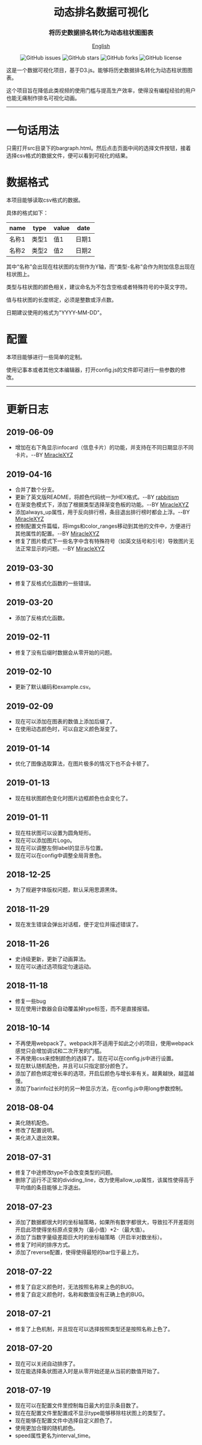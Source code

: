 <h1 align="center">
动态排名数据可视化
</h1>

<h3 align="center">将历史数据排名转化为动态柱状图图表</h3>


  

<p align="center">
  <a href="readme-en.md">English</a>
</p>

<p align="center">
    <a href="https://github.com/Jannchie/Historical-ranking-data-visualization-based-on-d3.js/issues" style="text-decoration:none">
        <img src="https://img.shields.io/github/issues/Jannchie/Historical-ranking-data-visualization-based-on-d3.js.svg" alt="GitHub issues"/>
    </a>
    <a href="https://github.com/Jannchie/Historical-ranking-data-visualization-based-on-d3.js/stargazers" style="text-decoration:none" >
        <img src="https://img.shields.io/github/stars/Jannchie/Historical-ranking-data-visualization-based-on-d3.js.svg" alt="GitHub stars"/>
    </a>
    <a href="https://github.com/Jannchie/Historical-ranking-data-visualization-based-on-d3.js/network" style="text-decoration:none" >
        <img src="https://img.shields.io/github/forks/Jannchie/Historical-ranking-data-visualization-based-on-d3.js.svg" alt="GitHub forks"/>
    </a>
    <a href="https://github.com/Jannchie/Historical-ranking-data-visualization-based-on-d3.js/blob/master/LICENSE" style="text-decoration:none" >
        <img src="https://img.shields.io/github/license/Jannchie/Historical-ranking-data-visualization-based-on-d3.js.svg" alt="GitHub license"/>
    </a>
</p>

这是一个数据可视化项目，基于D3.js。能够将历史数据排名转化为动态柱状图图表。

这个项目旨在降低此类视频的使用门槛与提高生产效率，使得没有编程经验的用户也能无痛制作排名可视化动画。



----

# 一句话用法

只需打开src目录下的bargraph.html。然后点击页面中间的选择文件按钮，接着选择csv格式的数据文件，便可以看到可视化的结果。

# 数据格式

本项目能够读取csv格式的数据。

具体的格式如下：

| name  | type  | value | date  |
| ----- | ----- | ----- | ----- |
| 名称1 | 类型1 | 值1   | 日期1 |
| 名称2 | 类型2 | 值2   | 日期2 |

其中“名称”会出现在柱状图的左侧作为Y轴，而“类型-名称”会作为附加信息出现在柱状图上。

类型与柱状图的颜色相关，建议命名为不包含空格或者特殊符号的中英文字符。

值与柱状图的长度绑定，必须是整数或浮点数。

日期建议使用的格式为"YYYY-MM-DD"。

# 配置

本项目能够进行一些简单的定制。

使用记事本或者其他文本编辑器，打开config.js的文件即可进行一些参数的修改。

---

# 更新日志

## 2019-06-09

- 增加在右下角显示infocard（信息卡片）的功能，并支持在不同日期显示不同卡片。--BY [MiracleXYZ](https://github.com/MiracleXYZ)

## 2019-04-16

- 合并了数个分支。
- 更新了英文版README，将颜色代码统一为HEX格式。--BY [rabbitism](https://github.com/rabbitism)
- 在渐变色模式下，添加了根据类型选择渐变色板的功能。--BY [MiracleXYZ](https://github.com/MiracleXYZ)
- 添加always_up属性，用于反向排行榜，条目退出排行榜时都会上浮。--BY [MiracleXYZ](https://github.com/MiracleXYZ)
- 控制配置文件篇幅，将imgs和color_ranges移动到其他的文件中，方便进行其他属性的配置。--BY [MiracleXYZ](https://github.com/MiracleXYZ)
- 修复了图片模式下一些名字中含有特殊符号（如英文括号和引号）导致图片无法正常显示的问题。--BY [MiracleXYZ](https://github.com/MiracleXYZ)
  
## 2019-03-30

- 修复了反格式化函数的一些错误。

## 2019-03-20

- 添加了反格式化函数。

## 2019-02-11

- 修复了没有后缀时数据会从零开始的问题。

## 2019-02-10

- 更新了默认编码和example.csv。

## 2019-02-09

- 现在可以添加在图表的数值上添加后缀了。
- 在使用动态颜色时，可以自定义颜色渐变了。

## 2019-01-14

- 优化了图像选取算法，在图片极多的情况下也不会卡顿了。
  
## 2019-01-13

- 现在柱状图颜色变化时图片边框颜色也会变化了。

## 2019-01-11

- 现在柱状图可以设置为圆角矩形。
- 现在可以添加图片Logo。
- 现在可以调整左侧label的显示与位置。
- 现在可以在config中调整全局背景色。
  
## 2018-12-25

- 为了规避字体版权问题，默认采用思源黑体。

## 2018-11-29

- 现在发生错误会弹出对话框，便于定位并描述错误了。
  
## 2018-11-26

- 史诗级更新，更新了动画算法。
- 现在可以通过选项指定匀速运动。

## 2018-11-18

- 修复一些bug
- 现在使用计数器会自动覆盖掉type标签，而不是直接报错。

## 2018-10-14

- 不再使用webpack了。webpack并不适用于如此之小的项目，使用webpack感觉只会增加调试和二次开发的门槛。
- 不再使用css来控制颜色的选择了。现在可以在config.js中进行设置。
- 现在默认随机配色，并且可以只指定部分颜色了。
- 添加了颜色绑定增长率的选项，开启后颜色与增长率有关。越黄越快，越蓝越慢。
- 添加了barinfo过长时的另一种显示方法，在config.js中用long参数控制。

## 2018-08-04

- 美化随机配色。
- 修改了配置说明。
- 美化进入退出效果。

## 2018-07-31

- 修复了中途修改type不会改变类型的问题。
- 删除了运行不正常的dividing_line，改为使用allow_up属性，该属性使得高于平均值的条目能够上浮退出。

## 2018-07-23

- 添加了数据都很大时的坐标轴策略，如果所有数字都很大，导致拉不开差距则开启此项使得坐标原点变换为（最小值）*2-（最大值）。
- 添加了当数字量级差距巨大时的坐标轴策略（开启半对数坐标）。
- 修复了时间的排序方式。
- 添加了reverse配置，使得使得最短的bar位于最上方。
  
## 2018-07-22

- 修复了自定义颜色时，无法按照名称来上色的BUG。
- 修复了自定义颜色时，名称和数值没有正确上色的BUG。

## 2018-07-21

- 修复了上色机制，并且现在可以选择按照类型还是按照名称上色了。

## 2018-07-20

- 现在可以关闭自动排序了。
- 现在能选择条状图进入时是从零开始还是从当前的数值开始了。

## 2018-07-19

- 现在可以在配置文件里控制每日最大的显示条目数了。
- 现在在配置文件里配置成不显示type能够移除柱状图上的类型了。
- 现在能够在配置文件中选择自定义颜色了。
- 使用更加合理的随机颜色。
- speed属性更名为interval_time。


